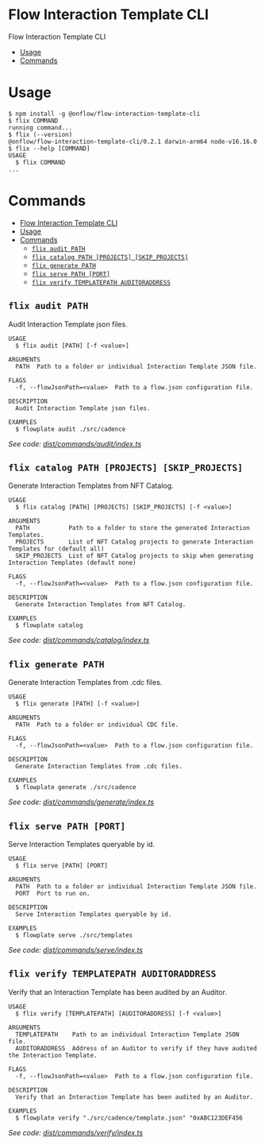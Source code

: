 Flow Interaction Template CLI
=================

Flow Interaction Template CLI

<!-- [![oclif](https://img.shields.io/badge/cli-oclif-brightgreen.svg)](https://oclif.io)
[![Version](https://img.shields.io/npm/v/oclif-hello-world.svg)](https://npmjs.org/package/oclif-hello-world) -->

<!-- toc -->
* [Usage](#usage)
* [Commands](#commands)
<!-- tocstop -->
# Usage
<!-- usage -->
```sh-session
$ npm install -g @onflow/flow-interaction-template-cli
$ flix COMMAND
running command...
$ flix (--version)
@onflow/flow-interaction-template-cli/0.2.1 darwin-arm64 node-v16.16.0
$ flix --help [COMMAND]
USAGE
  $ flix COMMAND
...
```
<!-- usagestop -->
# Commands
<!-- commands -->
- [Flow Interaction Template CLI](#flow-interaction-template-cli)
- [Usage](#usage)
- [Commands](#commands)
  - [`flix audit PATH`](#flix-audit-path)
  - [`flix catalog PATH [PROJECTS] [SKIP_PROJECTS]`](#flix-catalog-path-projects-skip_projects)
  - [`flix generate PATH`](#flix-generate-path)
  - [`flix serve PATH [PORT]`](#flix-serve-path-port)
  - [`flix verify TEMPLATEPATH AUDITORADDRESS`](#flix-verify-templatepath-auditoraddress)

## `flix audit PATH`

Audit Interaction Template json files.

```
USAGE
  $ flix audit [PATH] [-f <value>]

ARGUMENTS
  PATH  Path to a folder or individual Interaction Template JSON file.

FLAGS
  -f, --flowJsonPath=<value>  Path to a flow.json configuration file.

DESCRIPTION
  Audit Interaction Template json files.

EXAMPLES
  $ flowplate audit ./src/cadence
```

_See code: [dist/commands/audit/index.ts](https://github.com/onflow/flow-interaction-template-tools/blob/v0.2.1/dist/commands/audit/index.ts)_

## `flix catalog PATH [PROJECTS] [SKIP_PROJECTS]`

Generate Interaction Templates from NFT Catalog.

```
USAGE
  $ flix catalog [PATH] [PROJECTS] [SKIP_PROJECTS] [-f <value>]

ARGUMENTS
  PATH           Path to a folder to store the generated Interaction Templates.
  PROJECTS       List of NFT Catalog projects to generate Interaction Templates for (default all)
  SKIP_PROJECTS  List of NFT Catalog projects to skip when generating Interaction Templates (default none)

FLAGS
  -f, --flowJsonPath=<value>  Path to a flow.json configuration file.

DESCRIPTION
  Generate Interaction Templates from NFT Catalog.

EXAMPLES
  $ flowplate catalog
```

_See code: [dist/commands/catalog/index.ts](https://github.com/onflow/flow-interaction-template-tools/blob/v0.2.1/dist/commands/catalog/index.ts)_

## `flix generate PATH`

Generate Interaction Templates from .cdc files.

```
USAGE
  $ flix generate [PATH] [-f <value>]

ARGUMENTS
  PATH  Path to a folder or individual CDC file.

FLAGS
  -f, --flowJsonPath=<value>  Path to a flow.json configuration file.

DESCRIPTION
  Generate Interaction Templates from .cdc files.

EXAMPLES
  $ flowplate generate ./src/cadence
```

_See code: [dist/commands/generate/index.ts](https://github.com/onflow/flow-interaction-template-tools/blob/v0.2.1/dist/commands/generate/index.ts)_

## `flix serve PATH [PORT]`

Serve Interaction Templates queryable by id.

```
USAGE
  $ flix serve [PATH] [PORT]

ARGUMENTS
  PATH  Path to a folder or individual Interaction Template JSON file.
  PORT  Port to run on.

DESCRIPTION
  Serve Interaction Templates queryable by id.

EXAMPLES
  $ flowplate serve ./src/templates
```

_See code: [dist/commands/serve/index.ts](https://github.com/onflow/flow-interaction-template-tools/blob/v0.2.1/dist/commands/serve/index.ts)_

## `flix verify TEMPLATEPATH AUDITORADDRESS`

Verify that an Interaction Template has been audited by an Auditor.

```
USAGE
  $ flix verify [TEMPLATEPATH] [AUDITORADDRESS] [-f <value>]

ARGUMENTS
  TEMPLATEPATH    Path to an individual Interaction Template JSON file.
  AUDITORADDRESS  Address of an Auditor to verify if they have audited the Interaction Template.

FLAGS
  -f, --flowJsonPath=<value>  Path to a flow.json configuration file.

DESCRIPTION
  Verify that an Interaction Template has been audited by an Auditor.

EXAMPLES
  $ flowplate verify "./src/cadence/template.json" "0xABC123DEF456
```

_See code: [dist/commands/verify/index.ts](https://github.com/onflow/flow-interaction-template-tools/blob/v0.2.1/dist/commands/verify/index.ts)_
<!-- commandsstop -->
